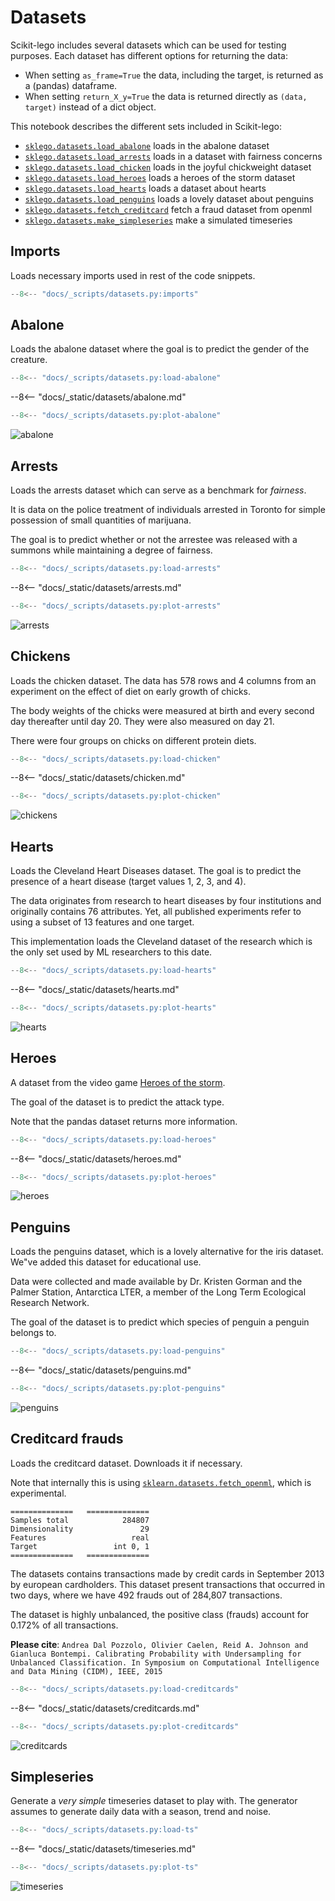 # Datasets

Scikit-lego includes several datasets which can be used for testing purposes. Each dataset has different options for returning the data:

- When setting `as_frame=True` the data, including the target, is returned as a (pandas) dataframe.
- When setting `return_X_y=True` the data is returned directly as `(data, target)` instead of a dict object.

This notebook describes the different sets included in Scikit-lego:

- [`sklego.datasets.load_abalone`][abalone-api] loads in the abalone dataset
- [`sklego.datasets.load_arrests`][arrests-api] loads in a dataset with fairness concerns
- [`sklego.datasets.load_chicken`][chicken-api] loads in the joyful chickweight dataset
- [`sklego.datasets.load_heroes`][heroes-api] loads a heroes of the storm dataset
- [`sklego.datasets.load_hearts`][hearts-api] loads a dataset about hearts
- [`sklego.datasets.load_penguins`][penguins-api] loads a lovely dataset about penguins
- [`sklego.datasets.fetch_creditcard`][fetch_creditcard-api] fetch a fraud dataset from openml
- [`sklego.datasets.make_simpleseries`][make_simpleseries-api] make a simulated timeseries

## Imports

Loads necessary imports used in rest of the code snippets.

```py
--8<-- "docs/_scripts/datasets.py:imports"
```

## Abalone

Loads the abalone dataset where the goal is to predict the gender of the creature.

```py
--8<-- "docs/_scripts/datasets.py:load-abalone"
```

--8<-- "docs/_static/datasets/abalone.md"

```py
--8<-- "docs/_scripts/datasets.py:plot-abalone"
```

![abalone](/_static/datasets/abalone.png)

## Arrests

Loads the arrests dataset which can serve as a benchmark for *fairness*.

It is data on the police treatment of individuals arrested in Toronto for simple possession of small quantities of marijuana.

The goal is to predict whether or not the arrestee was released with a summons while maintaining a degree of fairness.

```py
--8<-- "docs/_scripts/datasets.py:load-arrests"
```

--8<-- "docs/_static/datasets/arrests.md"

```py
--8<-- "docs/_scripts/datasets.py:plot-arrests"
```

![arrests](/_static/datasets/arrests.png)

## Chickens

Loads the chicken dataset. The data has 578 rows and 4 columns from an experiment on the effect of diet on early growth of chicks.

The body weights of the chicks were measured at birth and every second day thereafter until day 20. They were also measured on day 21.

There were four groups on chicks on different protein diets.

```py
--8<-- "docs/_scripts/datasets.py:load-chicken"
```

--8<-- "docs/_static/datasets/chicken.md"

```py
--8<-- "docs/_scripts/datasets.py:plot-chicken"
```

![chickens](/_static/datasets/chicken.png)

## Hearts

Loads the Cleveland Heart Diseases dataset. The goal is to predict the presence of a heart disease (target values 1, 2, 3, and 4).

The data originates from research to heart diseases by four institutions and originally contains 76 attributes.
Yet, all published experiments refer to using a subset of 13 features and one target.

This implementation loads the Cleveland dataset of the research which is the only set used by ML researchers to this date.

```py
--8<-- "docs/_scripts/datasets.py:load-hearts"
```

--8<-- "docs/_static/datasets/hearts.md"

```py
--8<-- "docs/_scripts/datasets.py:plot-hearts"
```

![hearts](/_static/datasets/hearts.png)

## Heroes

A dataset from the video game [Heroes of the storm][heroes].

The goal of the dataset is to predict the attack type.

Note that the pandas dataset returns more information.

```py
--8<-- "docs/_scripts/datasets.py:load-heroes"
```

--8<-- "docs/_static/datasets/heroes.md"

```py
--8<-- "docs/_scripts/datasets.py:plot-heroes"
```

![heroes](/_static/datasets/heroes.png)

## Penguins

Loads the penguins dataset, which is a lovely alternative for the iris dataset.
We"ve added this dataset for educational use.

Data were collected and made available by Dr. Kristen Gorman and the Palmer Station, Antarctica LTER, a member of the Long Term Ecological Research Network.

The goal of the dataset is to predict which species of penguin a penguin belongs to.

```py
--8<-- "docs/_scripts/datasets.py:load-penguins"
```

--8<-- "docs/_static/datasets/penguins.md"

```py
--8<-- "docs/_scripts/datasets.py:plot-penguins"
```

![penguins](/_static/datasets/penguins.png)

## Creditcard frauds

Loads the creditcard dataset. Downloads it if necessary.

Note that internally this is using [`sklearn.datasets.fetch_openml`][fetch-openml-api], which is experimental.

```console
==============   ==============
Samples total            284807
Dimensionality               29
Features                   real
Target                 int 0, 1
==============   ==============
```

The datasets contains transactions made by credit cards in September 2013 by european cardholders.
This dataset present transactions that occurred in two days, where we have 492 frauds out of 284,807 transactions.

The dataset is highly unbalanced, the positive class (frauds) account for 0.172% of all transactions.

**Please cite**:
    ```
    Andrea Dal Pozzolo, Olivier Caelen, Reid A. Johnson and Gianluca Bontempi.
    Calibrating Probability with Undersampling for Unbalanced Classification.
    In Symposium on Computational Intelligence and Data Mining (CIDM), IEEE, 2015
    ```

```py
--8<-- "docs/_scripts/datasets.py:load-creditcards"
```

--8<-- "docs/_static/datasets/creditcards.md"

```py
--8<-- "docs/_scripts/datasets.py:plot-creditcards"
```

![creditcards](/_static/datasets/creditcards.png)

## Simpleseries

Generate a *very simple* timeseries dataset to play with. The generator assumes to generate daily data with a season, trend and noise.

```py
--8<-- "docs/_scripts/datasets.py:load-ts"
```

--8<-- "docs/_static/datasets/timeseries.md"

```py
--8<-- "docs/_scripts/datasets.py:plot-ts"
```

![timeseries](/_static/datasets/timeseries.png)

[abalone-api]: /api/datasets#sklego.datasets.load_abalone
[arrests-api]: /api/datasets#sklego.datasets.load_arrests
[chicken-api]: /api/datasets#sklego.datasets.load_chicken
[heroes-api]: /api/datasets#sklego.datasets.load_heroes
[hearts-api]: /api/datasets#sklego.datasets.load_hearts
[penguins-api]: /api/datasets#sklego.datasets.load_penguins
[fetch_creditcard-api]: /api/datasets#sklego.datasets.fetch_creditcard
[make_simpleseries-api]: /api/datasets#sklego.datasets.make_simpleseries

[heroes]: https://heroesofthestorm.blizzard.com/en-us/
[fetch-openml-api]: https://scikit-learn.org/stable/modules/generated/sklearn.datasets.fetch_openml.html
